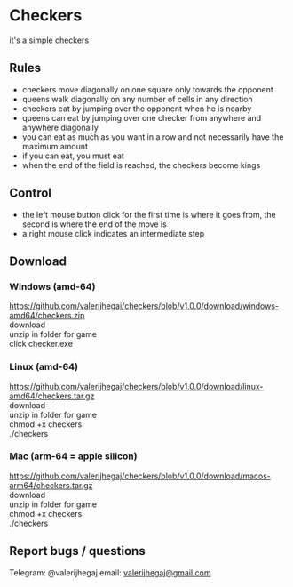 # Checkers

it's a simple checkers

## Rules
- checkers move diagonally on one square only towards the opponent
- queens walk diagonally on any number of cells in any direction
- checkers eat by jumping over the opponent when he is nearby
- queens can eat by jumping over one checker from anywhere and anywhere diagonally
- you can eat as much as you want in a row and not necessarily have the maximum amount
- if you can eat, you must eat
- when the end of the field is reached, the checkers become kings

## Control
- the left mouse button click for the first time is where it goes from, the second is where the end of the move is
- a right mouse click indicates an intermediate step

## Download

### Windows (amd-64)
https://github.com/valerijhegaj/checkers/blob/v1.0.0/download/windows-amd64/checkers.zip \
download \
unzip in folder for game \
click checker.exe

### Linux (amd-64)
https://github.com/valerijhegaj/checkers/blob/v1.0.0/download/linux-amd64/checkers.tar.gz \
download \
unzip in folder for game \
chmod +x checkers \
./checkers

### Mac (arm-64 = apple silicon)
https://github.com/valerijhegaj/checkers/blob/v1.0.0/download/macos-arm64/checkers.tar.gz \
download \
unzip in folder for game \
chmod +x checkers \
./checkers

## Report bugs / questions

Telegram: @valerijhegaj
email: valerijhegaj@gmail.com
